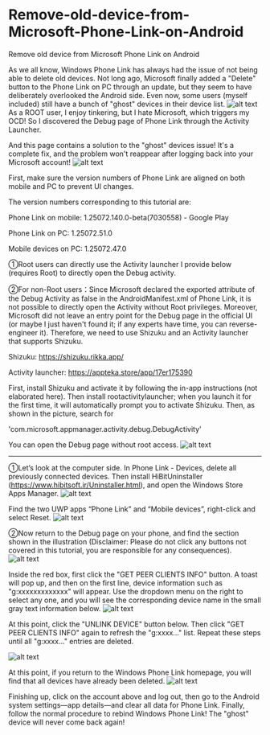 # Remove-old-device-from-Microsoft-Phone-Link-on-Android
Remove old device from Microsoft Phone Link on Android

As we all know, Windows Phone Link has always had the issue of not being able to delete old devices. Not long ago, Microsoft finally added a "Delete" button to the Phone Link on PC through an update, but they seem to have deliberately overlooked the Android side. Even now, some users (myself included) still have a bunch of "ghost" devices in their device list.
![alt text](image.png)
As a ROOT user, I enjoy tinkering, but I hate Microsoft, which triggers my OCD! So I discovered the Debug page of Phone Link through the Activity Launcher.

And this page contains a solution to the "ghost" devices issue!
It's a complete fix, and the problem won't reappear after logging back into your Microsoft account!
![alt text](image-1.png)

First, make sure the version numbers of Phone Link are aligned on both mobile and PC to prevent UI changes.

The version numbers corresponding to this tutorial are:

Phone Link on mobile: 1.25072.140.0-beta(7030558) - Google Play

Phone Link on PC: 1.25072.51.0

Mobile devices on PC: 1.25072.47.0

①Root users can directly use the Activity launcher I provide below (requires Root) to directly open the Debug activity.

②For non-Root users：Since Microsoft declared the exported attribute of the Debug Activity as false in the AndroidManifest.xml of Phone Link, it is not possible to directly open the Activity without Root privileges. Moreover, Microsoft did not leave an entry point for the Debug page in the official UI (or maybe I just haven't found it; if any experts have time, you can reverse-engineer it). Therefore, we need to use Shizuku and an Activity launcher that supports Shizuku.

Shizuku: https://shizuku.rikka.app/

Activity launcher: https://appteka.store/app/17er175390

First, install Shizuku and activate it by following the in-app instructions (not elaborated here).
Then install rootactivitylauncher; when you launch it for the first time, it will automatically prompt you to activate Shizuku.
Then, as shown in the picture, search for 

'com.microsoft.appmanager.activity.debug.DebugActivity'

You can open the Debug page without root access.
![alt text](image-2.png)

--------------------------------------------------------------------------

①Let’s look at the computer side. In Phone Link - Devices, delete all previously connected devices.
Then install HiBitUninstaller (https://www.hibitsoft.ir/Uninstaller.html), and open the Windows Store Apps Manager.
![alt text](image-3.png)

Find the two UWP apps “Phone Link” and “Mobile devices”, right-click and select Reset.
![alt text](image-4.png)

②Now return to the Debug page on your phone, and find the section shown in the illustration (Disclaimer: Please do not click any buttons not covered in this tutorial, you are responsible for any consequences).
![alt text](image-5.png)

Inside the red box, first click the "GET PEER CLIENTS INFO" button. A toast will pop up, and then on the first line, device information such as "g:xxxxxxxxxxxxx" will appear. Use the dropdown menu on the right to select any one, and you will see the corresponding device name in the small gray text information below.
![alt text](image-6.png)

At this point, click the "UNLINK DEVICE" button below.
Then click "GET PEER CLIENTS INFO" again to refresh the "g:xxxx..." list.
Repeat these steps until all "g:xxxx..." entries are deleted.

![alt text](1000007918_小萌GIF_20250815_021907.gif)

At this point, if you return to the Windows Phone Link homepage, you will find that all devices have already been deleted.
![alt text](image-9.png)

Finishing up, click on the account above and log out, then go to the Android system settings—app details—and clear all data for Phone Link.
Finally, follow the normal procedure to rebind Windows Phone Link!
The "ghost" device will never come back again!